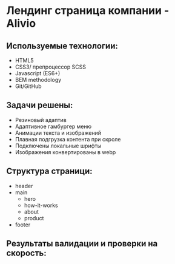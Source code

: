 # Лендинг страница компании - Alivio

## Используемые технологии:
+ HTML5
+ CSS3/ препроцессор SCSS
+ Javascript (ES6+)
+ BEM methodology
+ Git/GitHub

## Задачи решены:
+ Резиновый адаптив
+ Адаптивное гамбургер меню
+ Анимации текста и изображений
+ Плавная подгрузка контента при скроле
+ Подключены локальные шрифты
+ Изображения конвертированы в webp

## Структура страници:
+ header
+ main
  + hero
  + how-it-works
  + about
  + product
+ footer

## Результаты валидации и проверки на скорость: